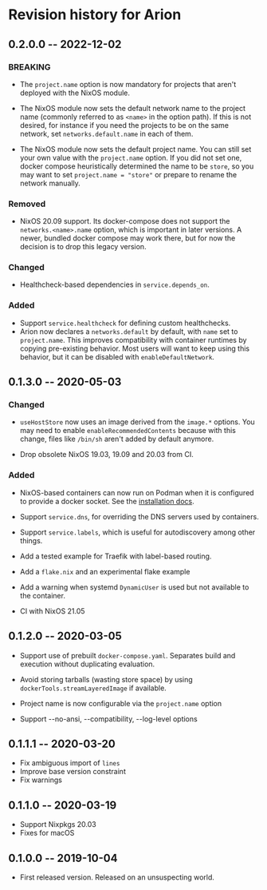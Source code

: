# Revision history for Arion

## 0.2.0.0 -- 2022-12-02

### BREAKING

* The `project.name` option is now mandatory for projects that aren't deployed with the NixOS module.

* The NixOS module now sets the default network name to the project name (commonly referred to as `<name>` in the option path).
  If this is not desired, for instance if you need the projects to be on the same network, set `networks.default.name` in each of them.

* The NixOS module now sets the default project name. You can still set your own value with the `project.name` option.
  If you did not set one, docker compose heuristically determined the name to be `store`, so you may want to set `project.name = "store"` or prepare to rename the network manually.

### Removed

 - NixOS 20.09 support. Its docker-compose does not support the
   `networks.<name>.name` option, which is important in later versions.
   A newer, bundled docker compose may work there, but for now the decision
   is to drop this legacy version.

### Changed

* Healthcheck-based dependencies in `service.depends_on`.

### Added

* Support `service.healthcheck` for defining custom healthchecks.
* Arion now declares a `networks.default` by default, with `name` set to
  `project.name`. This improves compatibility with container runtimes by
  copying pre-existing behavior. Most users will want to keep using this
  behavior, but it can be disabled with `enableDefaultNetwork`.

## 0.1.3.0 -- 2020-05-03

### Changed

* `useHostStore` now uses an image derived from the `image.*` options. You may
  need to enable `enableRecommendedContents` because with this change, files
  like `/bin/sh` aren't added by default anymore.

* Drop obsolete NixOS 19.03, 19.09 and 20.03 from CI.

### Added

* NixOS-based containers can now run on Podman when it is configured to provide a docker socket. See the [installation docs](https://docs.hercules-ci.com/arion/#_nixos).

* Support `service.dns`, for overriding the DNS servers used by containers.

* Support `service.labels`, which is useful for autodiscovery among other things.

* Add a tested example for Traefik with label-based routing.

* Add a `flake.nix` and an experimental flake example

* Add a warning when systemd `DynamicUser` is used but not available to the
  container.

* CI with NixOS 21.05

## 0.1.2.0 -- 2020-03-05

* Support use of prebuilt `docker-compose.yaml`.
  Separates build and execution without duplicating evaluation.

* Avoid storing tarballs (wasting store space) by using
  `dockerTools.streamLayeredImage` if available.

* Project name is now configurable via the `project.name` option

* Support --no-ansi, --compatibility, --log-level options

## 0.1.1.1 -- 2020-03-20

* Fix ambiguous import of `lines`
* Improve base version constraint
* Fix warnings

## 0.1.1.0 -- 2020-03-19

* Support Nixpkgs 20.03
* Fixes for macOS

## 0.1.0.0 -- 2019-10-04

* First released version. Released on an unsuspecting world.

